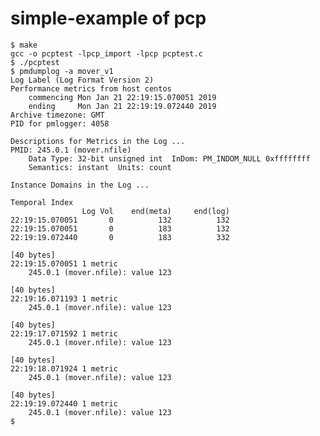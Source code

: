# simple-example of pcp

    $ make
    gcc -o pcptest -lpcp_import -lpcp pcptest.c
    $ ./pcptest
    $ pmdumplog -a mover_v1
    Log Label (Log Format Version 2)
    Performance metrics from host centos
        commencing Mon Jan 21 22:19:15.070051 2019
        ending     Mon Jan 21 22:19:19.072440 2019
    Archive timezone: GMT
    PID for pmlogger: 4058
    
    Descriptions for Metrics in the Log ...
    PMID: 245.0.1 (mover.nfile)
        Data Type: 32-bit unsigned int  InDom: PM_INDOM_NULL 0xffffffff
        Semantics: instant  Units: count
    
    Instance Domains in the Log ...
    
    Temporal Index
                    Log Vol    end(meta)     end(log)
    22:19:15.070051       0          132          132
    22:19:15.070051       0          183          132
    22:19:19.072440       0          183          332
    
    [40 bytes]
    22:19:15.070051 1 metric
        245.0.1 (mover.nfile): value 123
    
    [40 bytes]
    22:19:16.071193 1 metric
        245.0.1 (mover.nfile): value 123
    
    [40 bytes]
    22:19:17.071592 1 metric
        245.0.1 (mover.nfile): value 123
    
    [40 bytes]
    22:19:18.071924 1 metric
        245.0.1 (mover.nfile): value 123
    
    [40 bytes]
    22:19:19.072440 1 metric
        245.0.1 (mover.nfile): value 123
    $

